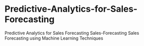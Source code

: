 # Predictive-Analytics-for-Sales-Forecasting
Predictive Analytics for Sales Forecasting
Sales-Forecasting
Sales Forecasting using Machine Learning Techniques



